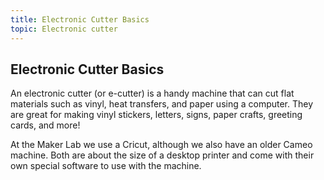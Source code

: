 ```yaml
---
title: Electronic Cutter Basics
topic: Electronic cutter
---
```


## Electronic Cutter Basics

An electronic cutter (or e-cutter) is a handy machine that can cut flat materials such as vinyl, heat transfers, and paper using a computer. They are great for making vinyl stickers, letters, signs, paper crafts, greeting cards, and more\!

At the Maker Lab we use a Cricut, although we also have an older Cameo machine. Both are about the size of a desktop printer and come with their own special software to use with the machine.

&nbsp;